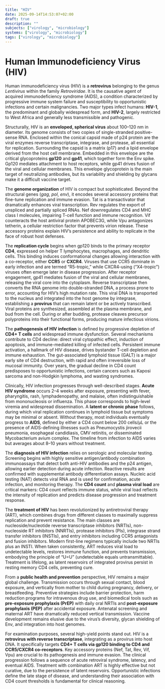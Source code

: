 ```yaml
---
title: "HIV"
date: 2025-09-14T14:53:07+02:00
draft: true
description: ""
subjects: ["virology", "microbiology"]
systems: ["virology", "microbiology"]
tags: ["virology", "microbiology"]
---
```



# Human Immunodeficiency Virus (HIV)

Human immunodeficiency virus (HIV) is a **retrovirus** belonging to the genus *Lentivirus* within the family *Retroviridae*. It is the causative agent of acquired immunodeficiency syndrome (AIDS), a condition characterized by progressive immune system failure and susceptibility to opportunistic infections and certain malignancies. Two major types infect humans: **HIV-1**, the predominant and globally widespread form, and **HIV-2**, largely restricted to West Africa and generally less transmissible and pathogenic.

Structurally, HIV is an **enveloped, spherical virus** about 100–120 nm in diameter. Its genome consists of two copies of single-stranded positive-sense RNA. Enclosed within the conical capsid made of p24 protein are the viral enzymes reverse transcriptase, integrase, and protease, all essential for replication. Surrounding the capsid is a matrix (p17) and a lipid envelope derived from the host cell membrane. Embedded in this envelope are the critical glycoproteins **gp120** and **gp41**, which together form the Env spike. Gp120 mediates attachment to host receptors, while gp41 drives fusion of the viral and cellular membranes. This envelope glycoprotein is the main target of neutralizing antibodies, but its variability and shielding by glycans make it a difficult vaccine target.

The **genome organization** of HIV is compact but sophisticated. Beyond the structural genes (*gag*, *pol*, *env*), it encodes several accessory proteins that fine-tune replication and immune evasion. Tat is a transactivator that dramatically enhances viral transcription. Rev regulates the export of unspliced and partially spliced RNAs. Nef downregulates CD4 and MHC class I molecules, impairing T-cell function and immune recognition. Vif counteracts the host antiviral protein APOBEC3G, while Vpu antagonizes tetherin, a cellular restriction factor that prevents virion release. These accessory proteins explain HIV’s persistence and ability to replicate in the face of robust host defenses.

The **replication cycle** begins when gp120 binds to the primary receptor **CD4**, expressed on helper T lymphocytes, macrophages, and dendritic cells. This binding induces conformational changes allowing interaction with a co-receptor, either **CCR5** or **CXCR4**. Viruses that use CCR5 dominate in early infection and are termed “R5-tropic,” while CXCR4-using (“X4-tropic”) viruses often emerge later in disease progression. After receptor engagement, gp41 mediates fusion of the viral and cellular membranes, releasing the viral core into the cytoplasm. Reverse transcriptase then converts the RNA genome into double-stranded DNA, a process prone to error, accounting for HIV’s high mutation rate. This viral DNA is transported to the nucleus and integrated into the host genome by integrase, establishing a **provirus** that can remain latent or be actively transcribed. Viral proteins are synthesized, assembled at the plasma membrane, and bud from the cell. During or after budding, protease cleaves precursor polyproteins into their functional forms, producing mature infectious virions.

The **pathogenesis of HIV infection** is defined by progressive depletion of **CD4+ T cells** and widespread immune dysfunction. Several mechanisms contribute to CD4 decline: direct viral cytopathic effect, induction of apoptosis, and immune-mediated killing of infected cells. Persistent immune activation, a hallmark of HIV disease, drives bystander T-cell depletion and immune exhaustion. The gut-associated lymphoid tissue (GALT) is a major early site of CD4 destruction, with rapid and often irreversible loss of mucosal immunity. Over years, the gradual decline in CD4 count predisposes to opportunistic infections, certain cancers such as Kaposi sarcoma and non-Hodgkin lymphoma, and wasting syndromes.

Clinically, HIV infection progresses through well-described stages. **Acute HIV syndrome** occurs 2–4 weeks after exposure, presenting with fever, pharyngitis, rash, lymphadenopathy, and malaise, often indistinguishable from mononucleosis or influenza. This phase corresponds to high-level viremia and widespread dissemination. A **latent or chronic phase** follows, during which viral replication continues in lymphoid tissue but symptoms may be minimal or absent. Without therapy, most individuals eventually progress to **AIDS**, defined by either a CD4 count below 200 cells/µL or the presence of AIDS-defining illnesses such as Pneumocystis jirovecii pneumonia, esophageal candidiasis, CMV retinitis, or disseminated Mycobacterium avium complex. The timeline from infection to AIDS varies but averages about 8–10 years without treatment.

The **diagnosis of HIV infection** relies on serologic and molecular testing. Screening begins with highly sensitive antigen/antibody combination immunoassays that detect both anti-HIV antibodies and the p24 antigen, allowing earlier detection during acute infection. Reactive results are confirmed with supplemental antibody differentiation assays. Nucleic acid testing (NAT) detects viral RNA and is used for confirmation, acute infection, and monitoring therapy. The **CD4 count** and **plasma viral load** are critical markers: CD4 count reflects immune status, while viral load reflects the intensity of replication and predicts disease progression and treatment response.

The **treatment of HIV** has been revolutionized by antiretroviral therapy (ART), which combines drugs from different classes to maximally suppress replication and prevent resistance. The main classes are nucleoside/nucleotide reverse transcriptase inhibitors (NRTIs), non-nucleoside RT inhibitors (NNRTIs), protease inhibitors (PIs), integrase strand transfer inhibitors (INSTIs), and entry inhibitors including CCR5 antagonists and fusion inhibitors. Modern first-line regimens typically include two NRTIs plus an INSTI. When taken consistently, ART reduces viral load to undetectable levels, restores immune function, and prevents transmission, embodying the principle of “U=U” (undetectable equals untransmittable). Treatment is lifelong, as latent reservoirs of integrated provirus persist in resting memory CD4 cells, preventing cure.

From a **public health and prevention** perspective, HIV remains a major global challenge. Transmission occurs through sexual contact, blood exposure, and vertically from mother to child during pregnancy, delivery, or breastfeeding. Preventive strategies include barrier protection, harm reduction programs for intravenous drug use, and biomedical tools such as **pre-exposure prophylaxis (PrEP)** with daily oral NRTIs and **post-exposure prophylaxis (PEP)** after accidental exposure. Antenatal screening and maternal ART have dramatically reduced vertical transmission. Vaccine development remains elusive due to the virus’s diversity, glycan shielding of Env, and integration into host genomes.

For examination purposes, several high-yield points stand out. HIV is a **retrovirus with reverse transcriptase**, integrating as a provirus into host DNA. It specifically targets **CD4+ T cells via gp120 binding to CD4 and CCR5/CXCR4 co-receptors**. Key accessory proteins (Nef, Tat, Rev, Vif, Vpu) are crucial to its pathogenesis and immune evasion. The clinical progression follows a sequence of acute retroviral syndrome, latency, and eventual AIDS. Treatment with combination ART is highly effective but not curative, due to the persistence of latent reservoirs. Opportunistic infections define the late stage of disease, and understanding their association with CD4 count thresholds is fundamental for clinical reasoning.
